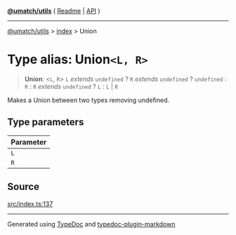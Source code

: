 [**@umatch/utils**](../../README.md) ( [Readme](../../README.md) \| [API](../../API.md) )

---

[@umatch/utils](../../API.md) > [index](../README.md) > Union

# Type alias: Union`<L, R>`

> **Union**: \<`L`, `R`\> `L` _extends_ `undefined` ? `R` _extends_ `undefined` ? `undefined` : `R` : `R` _extends_ `undefined` ? `L` : `L` \| `R`

Makes a Union between two types removing undefined.

## Type parameters

| Parameter |
| :-------- |
| `L`       |
| `R`       |

## Source

[src/index.ts:137](https://github.com/umatch-oficial/utils/blob/618b1ef/src/index.ts#L137)

---

Generated using [TypeDoc](https://typedoc.org/) and [typedoc-plugin-markdown](https://www.npmjs.com/package/typedoc-plugin-markdown)
